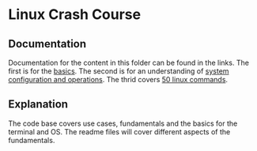 # Linux Crash Course

## Documentation
Documentation for the content in this folder can be found in the links. The first is for the <a href="https://www.youtube.com/watch?v=ROjZy1WbCIA&list=WL&index=8&t=134s">basics</a>. The second is for an understanding of <a href="https://www.youtube.com/watch?v=WMy3OzvBWc0&list=WL&index=7&t=182s">system configuration and operations</a>. The thrid covers <a href="https://www.youtube.com/watch?v=ZtqBQ68cfJc&list=WL&index=6&t=9s">50 linux commands</a>.

## Explanation
The code base covers use cases, fundamentals and the basics for the terminal and OS. The readme files will cover different aspects of the fundamentals.